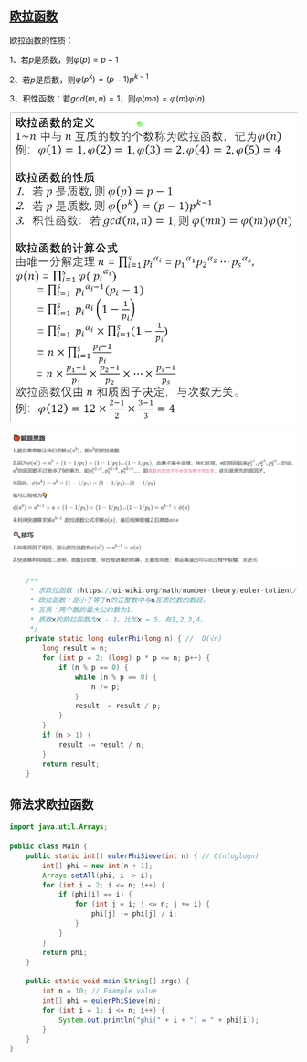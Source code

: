 ## [欧拉函数](https://www.lanqiao.cn/problems/20086/learning/?contest_id=228)

欧拉函数的性质：

1、若$p$是质数，则$\varphi(p) = p - 1$

2、若$p$是质数，则$\varphi(p^k) =  (p - 1)p^{k- 1}$

3、积性函数：若$gcd(m,n) = 1$，则$\varphi(mn) = \varphi(m)\varphi(n)$

![1742802185581](assets/1742802185581.png)

![1742803013839](assets/1742803013839.png)

```java
	/**
     * 求欧拉函数 (https://oi-wiki.org/math/number-theory/euler-totient/)
     * 欧拉函数：是小于等于n的正整数中与n互质的数的数目。
     * 互质：两个数的最大公约数为1。
     * 质数x的欧拉函数为x - 1。比如x = 5，有1,2,3,4。
     */
    private static long eulerPhi(long n) { //  O(√n)
        long result = n;
        for (int p = 2; (long) p * p <= n; p++) {
            if (n % p == 0) {
                while (n % p == 0) {
                    n /= p;
                }
                result -= result / p;
            }
        }
        if (n > 1) {
            result -= result / n;
        }
        return result;
    }
```

## 筛法求欧拉函数

```java
import java.util.Arrays;

public class Main {
    public static int[] eulerPhiSieve(int n) { // O(nloglogn)
        int[] phi = new int[n + 1];
        Arrays.setAll(phi, i -> i);
        for (int i = 2; i <= n; i++) {
            if (phi[i] == i) {
                for (int j = i; j <= n; j += i) {
                    phi[j] -= phi[j] / i;
                }
            }
        }
        return phi;
    }

    public static void main(String[] args) {
        int n = 10; // Example value
        int[] phi = eulerPhiSieve(n);
        for (int i = 1; i <= n; i++) {
            System.out.println("phi(" + i + ") = " + phi[i]);
        }
    }
}
```

